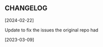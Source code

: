 CHANGELOG
----------------------
[2024-02-22]

Update to fix the issues the original repo had

[2023-03-09]
